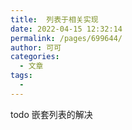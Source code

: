 ```yaml
---
title:  列表于相关实现
date: 2022-04-15 12:32:14
permalink: /pages/699644/
author: 可可
categories:
  - 文章
tags:
  - 
---
```


todo 嵌套列表的解决
